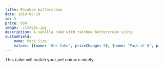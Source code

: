 ```yaml
---
title: Rainbow buttercream
date: 2019-06-19
id: 5
price: 800
image: ./image1.jpg
description: A vanilla cake with rainbow buttercream icing.
customField: 
    name: Pack Size
    values: [{name: 'One Cake', priceChange: 0}, {name: 'Pack of 6', priceChange: 9.50}, {name: 'Pack of 12', priceChange: 20.00}]
---
```


This cake will match your pet unicorn nicely.